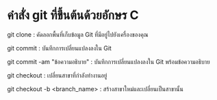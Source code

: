 # คำสั่ง git ที่ขึ้นต้นด้วยอักษร C
git clone : คัดลอกพื้นที่เก็บข้อมูล Git ที่มีอยู่ไปยังเครื่องของคุณ

git commit : บันทึกการเปลี่ยนแปลงลงใน Git

git commit -am "ข้อความอธิบาย" : บันทึกการเปลี่ยนแปลงลงใน Git พร้อมข้อความอธิบาย

git checkout : เปลี่ยนสาขาที่กำลังทำงานอยู่

git checkout -b <branch_name> : สร้างสาขาใหม่และเปลี่ยนเป็นสาขานั้น
